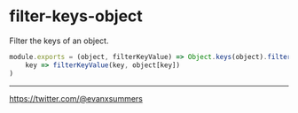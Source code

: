 # filter-keys-object

Filter the keys of an object.

```javascript
module.exports = (object, filterKeyValue) => Object.keys(object).filter(
    key => filterKeyValue(key, object[key])
)
```

<hr>

https://twitter.com/@evanxsummers
